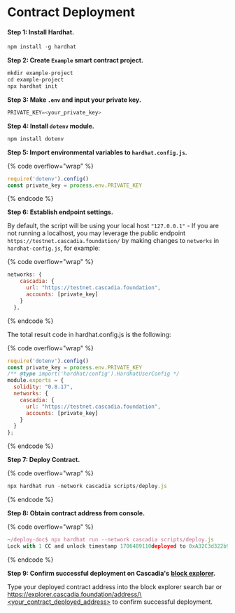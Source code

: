 # Contract Deployment

#### Step 1: Install Hardhat.

```javascript
npm install -g hardhat
```



**Step 2: Create `Example` smart contract project.**

```javascript
mkdir example-project
cd example-project
npx hardhat init
```



**Step 3: Make `.env` and input your private key.**

```javascript
PRIVATE_KEY=<your_private_key>
```



**Step 4: Install `dotenv` module.**

```javascript
npm install dotenv
```



**Step 5: Import environmental variables to `hardhat.config.js`.**

{% code overflow="wrap" %}
```javascript
require('dotenv').config()
const private_key = process.env.PRIVATE_KEY
```
{% endcode %}



**Step 6: Establish endpoint settings.**

By default, the script will be using your local host `"127.0.0.1"` - If you are not running a localhost, you may leverage the public endpoint `https://testnet.cascadia.foundation/` by making changes to `networks` in `hardhat-config.js`, for example:

{% code overflow="wrap" %}
```javascript
networks: {
    cascadia: {
      url: "https://testnet.cascadia.foundation",
      accounts: [private_key]
    }
  },
```
{% endcode %}

The total result code in hardhat.config.js is the following:

{% code overflow="wrap" %}
```javascript
require('dotenv').config()
const private_key = process.env.PRIVATE_KEY
/** @type import('hardhat/config').HardhatUserConfig */
module.exports = {
  solidity: "0.8.17",
  networks: {
    cascadia: {
      url: "https://testnet.cascadia.foundation",
      accounts: [private_key]
    }
  }
};
```
{% endcode %}



**Step 7: Deploy Contract.**

{% code overflow="wrap" %}
```javascript
npx hardhat run -network cascadia scripts/deploy.js
```
{% endcode %}



**Step 8: Obtain contract address from console.**

{% code overflow="wrap" %}
```javascript
~/deploy-doc$ npx hardhat run --network cascadia scripts/deploy.js
Lock with 1 CC and unlock timestamp 1706489110deployed to 0xA32C3d322b9e35071c42D03237176D53e15D464
```
{% endcode %}



**Step 9: Confirm successful deployment on Cascadia's** [**block explorer**](https://explorer.cascadia.foundation)**.**

Type your deployed contract address into the block explorer search bar or [https://explorer.cascadia.foundation/address/\<your\_contract\_deployed\_address>](https://explorer.cascadia.foundation/address/%3Cyour\_contract\_deployed\_address) to confirm successful deployment.
